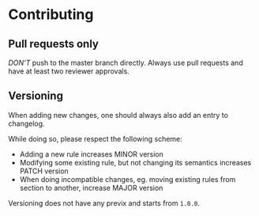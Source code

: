 # Contributing

## Pull requests only

*DON'T* push to the master branch directly. Always use pull requests and have at least two reviewer approvals.

## Versioning

When adding new changes, one should always also add an entry to changelog.

While doing so, please respect the following scheme:

- Adding a new rule increases MINOR version
- Modifying some existing rule, but not changing its semantics increases PATCH version
-  When doing incompatible changes, eg. moving existing rules from section to another, increase MAJOR version

Versioning does not have any previx and starts from `1.0.0`.